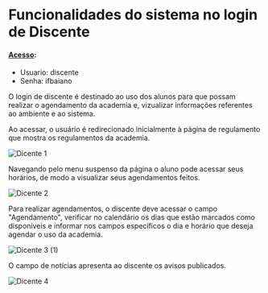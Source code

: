# Funcionalidades do sistema no login de Discente

#### [Acesso](https://github.com/web1-2022-1/sisfis/blob/main/README.md):

* Usuario: discente
* Senha: ifbaiano

O login de discente é destinado ao uso dos alunos para que possam realizar o agendamento da academia e, vizualizar informações referentes ao ambiente e ao sistema. 

Ao acessar, o usuário é redirecionado inicialmente à página de regulamento que mostra os regulamentos da academia. 

![Dicente 1](https://user-images.githubusercontent.com/91372093/176232109-0858597d-6465-41c0-8cf2-644cf723cd82.png)


Navegando pelo menu suspenso da página o aluno pode acessar seus horários, de modo a visualizar seus agendamentos feitos.

![Dicente 2](https://user-images.githubusercontent.com/91372093/176233836-40bde956-64e1-4425-b576-fb6c3ec0470a.png)


Para realizar agendamentos, o discente deve acessar o campo "Agendamento", verificar no calendário os dias que estão marcados como disponíveis e informar nos campos 
específicos o dia e horário que deseja agendar o uso da academia.

![Dicente 3 (1)](https://user-images.githubusercontent.com/91372093/176238190-0e77c2ab-da75-41a6-b06e-b6745d6152f4.png)


O campo de notícias apresenta ao discente os avisos publicados.

![Dicente 4](https://user-images.githubusercontent.com/91372093/176239663-b731b6c1-adba-453c-a8a1-c782e4130979.png)
